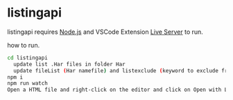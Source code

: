 # listingapi

listingapi requires [Node.js](https://nodejs.org/) and VSCode Extension [Live Server](https://marketplace.visualstudio.com/items?itemName=ritwickdey.LiveServer) to run.

how to run.

```sh
cd listingapi
  update list .Har files in folder Har
  update fileList (Har namefile) and listexclude (keyword to exclude from url which is core/ related asset)
npm i
npm run watch
Open a HTML file and right-click on the editor and click on Open with Live Server
```
